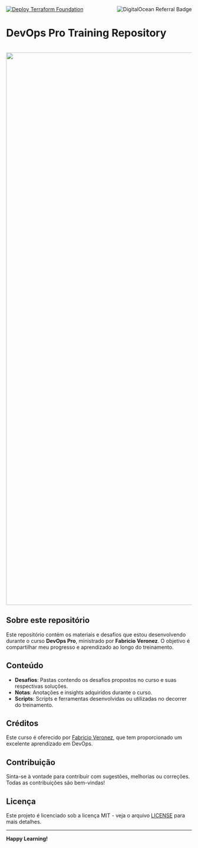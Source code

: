 <div>
<a align="right" href="https://www.digitalocean.com/?refcode=c231bd46146c&utm_campaign=Referral_Invite&utm_medium=Referral_Program&utm_source=badge">
    <img align="right" src="https://web-platforms.sfo2.cdn.digitaloceanspaces.com/WWW/Badge%201.svg" alt="DigitalOcean Referral Badge"/>
</a>

<a align="left" style="margin-right:20px" href="https://github.com/dellabeneta/ntconsult-iac-api-foundation/actions/workflows/main.yaml">
    <img src="https://github.com/dellabeneta/ntconsult-iac-api-foundation/actions/workflows/main.yaml/badge.svg" alt="Deploy Terraform Foundation"/>
</a>
</div>


# DevOps Pro Training Repository
<br>
<img src="https://drive.google.com/uc?export=view&id=1HdeamEr2bMEDmM5HdXyEGeRuXXhyfjQh" width="1500">
<br>

## Sobre este repositório

Este repositório contém os materiais e desafios que estou desenvolvendo durante o curso **DevOps Pro**, ministrado por **Fabricio Veronez**. O objetivo é compartilhar meu progresso e aprendizado ao longo do treinamento.

## Conteúdo

- **Desafios**: Pastas contendo os desafios propostos no curso e suas respectivas soluções.
- **Notas**: Anotações e insights adquiridos durante o curso.
- **Scripts**: Scripts e ferramentas desenvolvidas ou utilizadas no decorrer do treinamento.

## Créditos

Este curso é oferecido por [Fabricio Veronez](https://www.linkedin.com/in/fabricioveronez/), que tem proporcionado um excelente aprendizado em DevOps. 

## Contribuição

Sinta-se à vontade para contribuir com sugestões, melhorias ou correções. Todas as contribuições são bem-vindas!

## Licença

Este projeto é licenciado sob a licença MIT - veja o arquivo [LICENSE](LICENSE) para mais detalhes.

---

**Happy Learning!**
